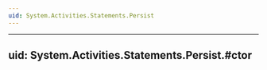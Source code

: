 ```yaml
---
uid: System.Activities.Statements.Persist
---
```


---
uid: System.Activities.Statements.Persist.#ctor
---
